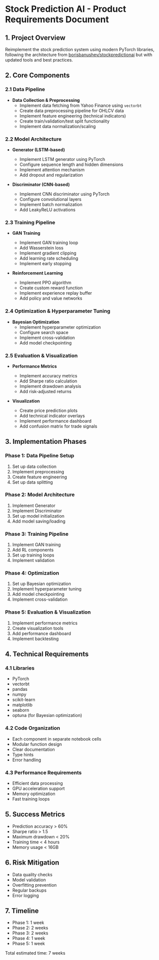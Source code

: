 # Stock Prediction AI - Product Requirements Document

## 1. Project Overview

Reimplement the stock prediction system using modern PyTorch libraries, following the architecture from [borisbanushev/stockpredictionai](https://github.com/borisbanushev/stockpredictionai) but with updated tools and best practices.

## 2. Core Components

### 2.1 Data Pipeline

- **Data Collection & Preprocessing**
  - Implement data fetching from Yahoo Finance using `vectorbt`
  - Create data preprocessing pipeline for OHLCV data
  - Implement feature engineering (technical indicators)
  - Create train/validation/test split functionality
  - Implement data normalization/scaling

### 2.2 Model Architecture

- **Generator (LSTM-based)**

  - Implement LSTM generator using PyTorch
  - Configure sequence length and hidden dimensions
  - Implement attention mechanism
  - Add dropout and regularization

- **Discriminator (CNN-based)**
  - Implement CNN discriminator using PyTorch
  - Configure convolutional layers
  - Implement batch normalization
  - Add LeakyReLU activations

### 2.3 Training Pipeline

- **GAN Training**

  - Implement GAN training loop
  - Add Wasserstein loss
  - Implement gradient clipping
  - Add learning rate scheduling
  - Implement early stopping

- **Reinforcement Learning**
  - Implement PPO algorithm
  - Create custom reward function
  - Implement experience replay buffer
  - Add policy and value networks

### 2.4 Optimization & Hyperparameter Tuning

- **Bayesian Optimization**
  - Implement hyperparameter optimization
  - Configure search space
  - Implement cross-validation
  - Add model checkpointing

### 2.5 Evaluation & Visualization

- **Performance Metrics**

  - Implement accuracy metrics
  - Add Sharpe ratio calculation
  - Implement drawdown analysis
  - Add risk-adjusted returns

- **Visualization**
  - Create price prediction plots
  - Add technical indicator overlays
  - Implement performance dashboard
  - Add confusion matrix for trade signals

## 3. Implementation Phases

### Phase 1: Data Pipeline Setup

1. Set up data collection
2. Implement preprocessing
3. Create feature engineering
4. Set up data splitting

### Phase 2: Model Architecture

1. Implement Generator
2. Implement Discriminator
3. Set up model initialization
4. Add model saving/loading

### Phase 3: Training Pipeline

1. Implement GAN training
2. Add RL components
3. Set up training loops
4. Implement validation

### Phase 4: Optimization

1. Set up Bayesian optimization
2. Implement hyperparameter tuning
3. Add model checkpointing
4. Implement cross-validation

### Phase 5: Evaluation & Visualization

1. Implement performance metrics
2. Create visualization tools
3. Add performance dashboard
4. Implement backtesting

## 4. Technical Requirements

### 4.1 Libraries

- PyTorch
- vectorbt
- pandas
- numpy
- scikit-learn
- matplotlib
- seaborn
- optuna (for Bayesian optimization)

### 4.2 Code Organization

- Each component in separate notebook cells
- Modular function design
- Clear documentation
- Type hints
- Error handling

### 4.3 Performance Requirements

- Efficient data processing
- GPU acceleration support
- Memory optimization
- Fast training loops

## 5. Success Metrics

- Prediction accuracy > 60%
- Sharpe ratio > 1.5
- Maximum drawdown < 20%
- Training time < 4 hours
- Memory usage < 16GB

## 6. Risk Mitigation

- Data quality checks
- Model validation
- Overfitting prevention
- Regular backups
- Error logging

## 7. Timeline

- Phase 1: 1 week
- Phase 2: 2 weeks
- Phase 3: 2 weeks
- Phase 4: 1 week
- Phase 5: 1 week

Total estimated time: 7 weeks
